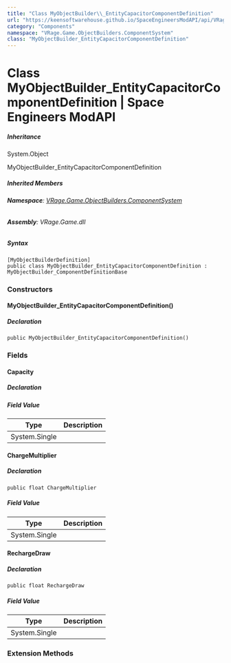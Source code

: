 ```yaml
---
title: "Class MyObjectBuilder\\_EntityCapacitorComponentDefinition"
url: "https://keensoftwarehouse.github.io/SpaceEngineersModAPI/api/VRage.Game.ObjectBuilders.ComponentSystem.MyObjectBuilder_EntityCapacitorComponentDefinition.html"
category: "Components"
namespace: "VRage.Game.ObjectBuilders.ComponentSystem"
class: "MyObjectBuilder_EntityCapacitorComponentDefinition"
---
```


# Class MyObjectBuilder\_EntityCapacitorComponentDefinition | Space Engineers ModAPI

##### Inheritance

System.Object

MyObjectBuilder\_EntityCapacitorComponentDefinition

##### Inherited Members

###### **Namespace**: [VRage.Game.ObjectBuilders.ComponentSystem](https://keensoftwarehouse.github.io/SpaceEngineersModAPI/api/VRage.Game.ObjectBuilders.ComponentSystem.html)

###### **Assembly**: VRage.Game.dll

##### Syntax

```
[MyObjectBuilderDefinition]
public class MyObjectBuilder_EntityCapacitorComponentDefinition : MyObjectBuilder_ComponentDefinitionBase
```

### [](#constructors)Constructors

#### [](#VRage_Game_ObjectBuilders_ComponentSystem_MyObjectBuilder_EntityCapacitorComponentDefinition__ctor)MyObjectBuilder\_EntityCapacitorComponentDefinition()

##### Declaration

```
public MyObjectBuilder_EntityCapacitorComponentDefinition()
```

### [](#fields)Fields

#### [](#VRage_Game_ObjectBuilders_ComponentSystem_MyObjectBuilder_EntityCapacitorComponentDefinition_Capacity)Capacity

##### Declaration

##### Field Value

| Type | Description |
| --- | --- |
| System.Single |     |

#### [](#VRage_Game_ObjectBuilders_ComponentSystem_MyObjectBuilder_EntityCapacitorComponentDefinition_ChargeMultiplier)ChargeMultiplier

##### Declaration

```
public float ChargeMultiplier
```

##### Field Value

| Type | Description |
| --- | --- |
| System.Single |     |

#### [](#VRage_Game_ObjectBuilders_ComponentSystem_MyObjectBuilder_EntityCapacitorComponentDefinition_RechargeDraw)RechargeDraw

##### Declaration

```
public float RechargeDraw
```

##### Field Value

| Type | Description |
| --- | --- |
| System.Single |     |

### [](#extensionmethods)Extension Methods